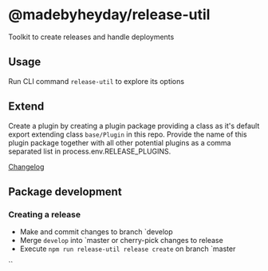 # @madebyheyday/release-util

Toolkit to create releases and handle deployments

## Usage

Run CLI command `release-util` to explore its options

## Extend

Create a plugin by creating a plugin package providing a class as it's default export extending class `base/Plugin` in this repo. Provide the name of this plugin package together with all other potential plugins as a comma separated list in process.env.RELEASE_PLUGINS.

[Changelog](./CHANGELOG.md)

## Package development

### Creating a release
- Make and commit changes to branch `develop
- Merge `develop` into `master or cherry-pick changes to release
- Execute `npm run release-util release create` on branch `master

``